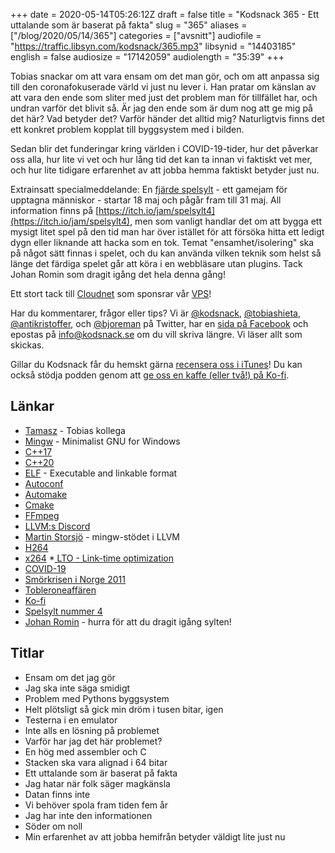 +++
date = 2020-05-14T05:26:12Z
draft = false
title = "Kodsnack 365 - Ett uttalande som är baserat på fakta"
slug = "365"
aliases = ["/blog/2020/05/14/365"]
categories = ["avsnitt"]
audiofile = "https://traffic.libsyn.com/kodsnack/365.mp3"
libsynid = "14403185"
english = false
audiosize = "17142059"
audiolength = "35:39" 
+++

Tobias snackar om att vara ensam om det man gör, och om att anpassa sig till den coronafokuserade värld vi just nu lever i. Han pratar om känslan av att vara den ende som sliter med just det problem man för tillfället har, och undran varför det blivit så. Är jag den ende som är dum nog att ge mig på det här? Vad betyder det? Varför händer det alltid mig? Naturligtvis finns det ett konkret problem kopplat till byggsystem med i bilden.

Sedan blir det funderingar kring världen i COVID-19-tider, hur det påverkar oss alla, hur lite vi vet och hur lång tid det kan ta innan vi faktiskt vet mer, och hur lite tidigare erfarenhet av att jobba hemma faktiskt betyder just nu.

Extrainsatt specialmeddelande: En [fjärde spelsylt](https://itch.io/jam/spelsylt4) - ett gamejam för upptagna människor - startar 18 maj och pågår fram till 31 maj. All information finns på [https://itch.io/jam/spelsylt4](https://itch.io/jam/spelsylt4), men som vanligt handlar det om att bygga ett mysigt litet spel på den tid man har över istället för att försöka hitta ett ledigt dygn eller liknande att hacka som en tok. Temat "ensamhet/isolering" ska på något sätt finnas i spelet, och du kan använda vilken teknik som helst så länge det färdiga spelet går att köra i en webbläsare utan plugins. Tack Johan Romin som dragit igång det hela denna gång!

Ett stort tack till [Cloudnet](http://www.cloudnet.se) som sponsrar vår [VPS](http://en.wikipedia.org/wiki/Virtual_private_server)!

Har du kommentarer, frågor eller tips? Vi är [@kodsnack](https://www.twitter.com/kodsnack), [@tobiashieta](https://www.twitter.com/tobiashieta), [@antikristoffer](https://www.twitter.com/antikristoffer), och [@bjoreman](https://www.twitter.com/bjoreman) på Twitter, har en [sida på Facebook](https://www.facebook.com/kodsnack) och epostas på [info@kodsnack.se](mailto:info@kodsnack.se) om du vill skriva längre. Vi läser allt som skickas.

Gillar du Kodsnack får du hemskt gärna [recensera oss i iTunes](http://itunes.apple.com/se/podcast/kodsnack/id561631498?l=en)! Du kan också stödja podden genom att <a href="https://ko-fi.com/kodsnack" rel="payment">ge oss en kaffe (eller två!) på Ko-fi</a>.

## Länkar ##
* [Tamasz](http://szelei.me/) - Tobias kollega
* [Mingw](https://en.wikipedia.org/wiki/MinGW) - Minimalist GNU for Windows
* [C++17](https://en.wikipedia.org/wiki/C%2B%2B17)
* [C++20](https://en.wikipedia.org/wiki/C%2B%2B20)
* [ELF](https://en.wikipedia.org/wiki/Executable_and_Linkable_Format) - Executable and linkable format
* [Autoconf](https://www.gnu.org/software/autoconf/)
* [Automake](https://www.gnu.org/software/automake/)
* [Cmake](https://cmake.org/)
* [FFmpeg](https://ffmpeg.org/)
* [LLVM:s Discord](https://discord.com/invite/xS7Z362)
* [Martin Storsjö](https://github.com/mstorsjo) - mingw-stödet i LLVM
* [H264](https://en.wikipedia.org/wiki/Advanced_Video_Coding)
* [x264](https://en.wikipedia.org/wiki/X264)
*[ LTO - Link-time optimization](https://en.wikipedia.org/wiki/Interprocedural_optimization)
* [COVID-19](https://en.wikipedia.org/wiki/Coronavirus_disease_2019)
* [Smörkrisen i Norge 2011](https://en.wikipedia.org/wiki/Norwegian_butter_crisis)
* [Tobleroneaffären](https://sv.wikipedia.org/wiki/Tobleroneaff%C3%A4ren)
* [Ko-fi](https://ko-fi.com/)
* [Spelsylt nummer 4](https://itch.io/jam/spelsylt4)
* [Johan Romin](https://twitter.com/jromin) - hurra för att du dragit igång sylten!

## Titlar ##
* Ensam om det jag gör
* Jag ska inte säga smidigt
* Problem med Pythons byggsystem
* Helt plötsligt så gick min dröm i tusen bitar, igen
* Testerna i en emulator
* Inte alls en lösning på problemet
* Varför har jag det här problemet?
* En hög med assembler och C
* Stacken ska vara alignad i 64 bitar
* Ett uttalande som är baserat på fakta
* Jag hatar när folk säger magkänsla
* Datan finns inte
* Vi behöver spola fram tiden fem år
* Jag har inte den informationen
* Söder om noll
* Min erfarenhet av att jobba hemifrån betyder väldigt lite just nu